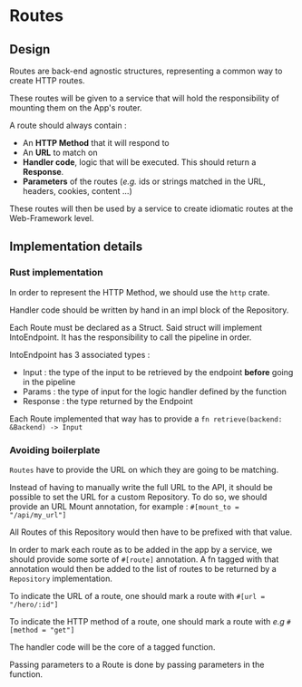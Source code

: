 # Routes

## Design 

Routes are back-end agnostic structures, representing a common way to create HTTP routes. 

These routes will be given to a service that will hold the responsibility of mounting them on the App's router. 

A route should always contain : 

* An **HTTP Method** that it will respond to
* An **URL** to match on 
* **Handler code**, logic that will be executed. This should return a **Response**.
* **Parameters** of the routes (*e.g.* ids or strings matched in the URL, headers, cookies, content ...)

These routes will then be used by a service to create idiomatic routes at the Web-Framework level. 

## Implementation details 

### Rust implementation 

In order to represent the HTTP Method, we should use the `http` crate. 

Handler code should be written by hand in an impl block of the Repository.

Each Route must be declared as a Struct. Said struct will implement IntoEndpoint.
It has the responsibility to call the pipeline in order.  

IntoEndpoint has 3 associated types : 
* Input : the type of the input to be retrieved by the endpoint **before** going in the pipeline
* Params : the type of input for the logic handler defined by the function
* Response : the type returned by the Endpoint

Each Route implemented that way has to provide a `fn retrieve(backend: &Backend) -> Input`

### Avoiding boilerplate 

`Routes` have to provide the URL on which they are going to be matching. 

Instead of having to manually write the full URL to the API, it should be possible to set the URL for a custom Repository. To do so, we should provide an URL Mount annotation, for example : `#[mount_to = "/api/my_url"]`

All Routes of this Repository would then have to be prefixed with that value.

In order to mark each route as to be added in the app by a service, we should provide some sorte of `#[route]` annotation. A fn tagged with that annotation would then be added to the list of routes to be returned by a `Repository` implementation. 

To indicate the URL of a route, one should mark a route with `#[url = "/hero/:id"]`

To indicate the HTTP method of a route, one should mark a route with *e.g* `#[method = "get"]`

The handler code will be the core of a tagged function.

Passing parameters to a Route is done by passing parameters in the function. 